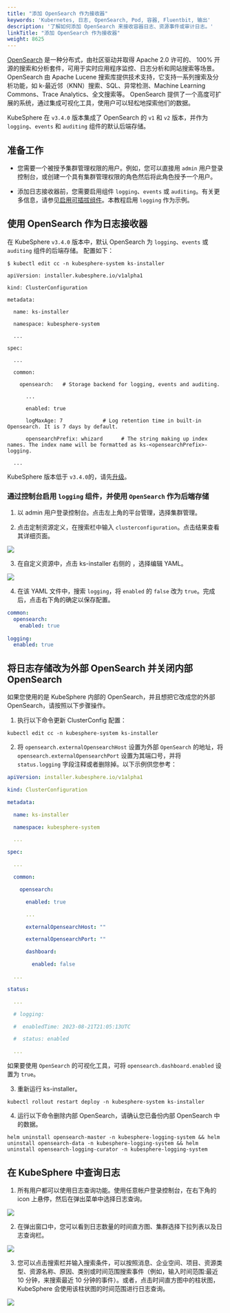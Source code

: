 ```yaml
---
title: "添加 OpenSearch 作为接收器"
keywords: 'Kubernetes, 日志, OpenSearch, Pod, 容器, Fluentbit, 输出'
description: '了解如何添加 OpenSearch 来接收容器日志、资源事件或审计日志。'
linkTitle: "添加 OpenSearch 作为接收器"
weight: 8625
---
```


[OpenSearch](https://opensearch.org/) 是一种分布式，由社区驱动并取得 Apache 2.0 许可的、 100% 开源的搜索和分析套件，可用于实时应用程序监控、日志分析和网站搜索等场景。
OpenSearch 由 Apache Lucene 搜索库提供技术支持，它支持一系列搜索及分析功能，如 k-最近邻（KNN）搜索、SQL、异常检测、Machine Learning Commons、Trace Analytics、全文搜索等。
OpenSearch 提供了一个高度可扩展的系统，通过集成可视化工具，使用户可以轻松地探索他们的数据。

KubeSphere 在 `v3.4.0` 版本集成了 OpenSearch 的 `v1` 和 `v2` 版本，并作为 `logging`、`events` 和 `auditing` 组件的默认后端存储。


## 准备工作

- 您需要一个被授予集群管理权限的用户。例如，您可以直接用 `admin` 用户登录控制台，或创建一个具有集群管理权限的角色然后将此角色授予一个用户。

- 添加日志接收器前，您需要启用组件 `logging`、`events` 或 `auditing`。有关更多信息，请参见[启用可插拔组件](https://www.kubesphere.io/zh/docs/v3.3/pluggable-components/)。本教程启用 `logging` 作为示例。


## 使用 OpenSearch 作为日志接收器

在 KubeSphere `v3.4.0` 版本中，默认 OpenSearch 为 `logging`、`events` 或 `auditing` 组件的后端存储。 配置如下：

```shell
$ kubectl edit cc -n kubesphere-system ks-installer

apiVersion: installer.kubesphere.io/v1alpha1

kind: ClusterConfiguration

metadata:

  name: ks-installer

  namespace: kubesphere-system

  ...

spec:

  ...

  common:

    opensearch:   # Storage backend for logging, events and auditing.

      ...

      enabled: true

      logMaxAge: 7             # Log retention time in built-in Opensearch. It is 7 days by default.

      opensearchPrefix: whizard      # The string making up index names. The index name will be formatted as ks-<opensearchPrefix>-logging.

  ...

```
KubeSphere 版本低于 `v3.4.0`的，请先[升级](https://github.com/kubesphere/ks-installer/tree/release-3.4#upgrade)。

### 通过控制台启用 `logging` 组件，并使用 `OpenSearch` 作为后端存储

1. 以 admin 用户登录控制台。点击左上角的平台管理，选择集群管理。

2. 点击定制资源定义，在搜索栏中输入 `clusterconfiguration`。点击结果查看其详细页面。

![](https://hackmd.io/_uploads/ByIDs6Zan.png)

3. 在自定义资源中，点击 ks-installer 右侧的 ，选择编辑 YAML。

![](https://hackmd.io/_uploads/HJrYs6Wah.png)

4. 在该 YAML 文件中，搜索 `logging`，将 `enabled` 的 `false` 改为 `true`。完成后，点击右下角的确定以保存配置。

```yaml
common:
  opensearch:
    enabled: true
    
logging:
  enabled: true
```


## 将日志存储改为外部 OpenSearch 并关闭内部 OpenSearch

如果您使用的是 KubeSphere 内部的 OpenSearch，并且想把它改成您的外部 OpenSearch，请按照以下步骤操作。

1. 执行以下命令更新 ClusterConfig 配置：

```shell
kubectl edit cc -n kubesphere-system ks-installer
```

2. 将 `opensearch.externalOpensearchHost` 设置为外部 `OpenSearch` 的地址，将 `opensearch.externalOpensearchPort` 设置为其端口号，并将 `status.logging` 字段注释或者删除掉。以下示例供您参考：

```yaml
apiVersion: installer.kubesphere.io/v1alpha1

kind: ClusterConfiguration

metadata:

  name: ks-installer

  namespace: kubesphere-system

  ...

spec:

  ...

  common:

    opensearch:

      enabled: true

      ...

      externalOpensearchHost: ""

      externalOpensearchPort: ""

      dashboard:

        enabled: false

  ...

status:

  ...

  # logging:

  #  enabledTime: 2023-08-21T21:05:13UTC

  #  status: enabled

  ...

```

如果要使用 `OpenSearch` 的可视化工具，可将 `opensearch.dashboard.enabled` 设置为 `true`。

3. 重新运行 ks-installer。

```shell
kubectl rollout restart deploy -n kubesphere-system ks-installer
```

4. 运行以下命令删除内部 OpenSearch，请确认您已备份内部 OpenSearch 中的数据。

```shell
helm uninstall opensearch-master -n kubesphere-logging-system && helm uninstall opensearch-data -n kubesphere-logging-system && helm uninstall opensearch-logging-curator -n kubesphere-logging-system
```

## 在 KubeSphere 中查询日志

1. 所有用户都可以使用日志查询功能。使用任意帐户登录控制台，在右下角的 icon 上悬停，然后在弹出菜单中选择日志查询。

![](https://hackmd.io/_uploads/HkHSK6Za3.png)

2. 在弹出窗口中，您可以看到日志数量的时间直方图、集群选择下拉列表以及日志查询栏。

![](https://hackmd.io/_uploads/BkqvY6W62.png)

3. 您可以点击搜索栏并输入搜索条件，可以按照消息、企业空间、项目、资源类型、资源名称、原因、类别或时间范围搜索事件（例如，输入时间范围:最近 10 分钟，来搜索最近 10 分钟的事件）。或者，点击时间直方图中的柱状图，KubeSphere 会使用该柱状图的时间范围进行日志查询。

![](https://hackmd.io/_uploads/HkrhKpZT3.png)
